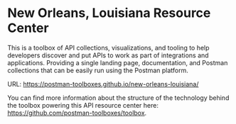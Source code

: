 # New Orleans, Louisiana Resource Center
This is a toolbox of API collections, visualizations, and tooling to help developers discover and put APIs to work as part of integrations and applications. Providing a single landing page, documentation, and Postman collections that can be easily run using the Postman platform.

URL: https://postman-toolboxes.github.io/new-orleans-louisiana/

You can find more information about the structure of the technology behind the toolbox powering this API resource center here: https://github.com/postman-toolboxes/toolbox.
